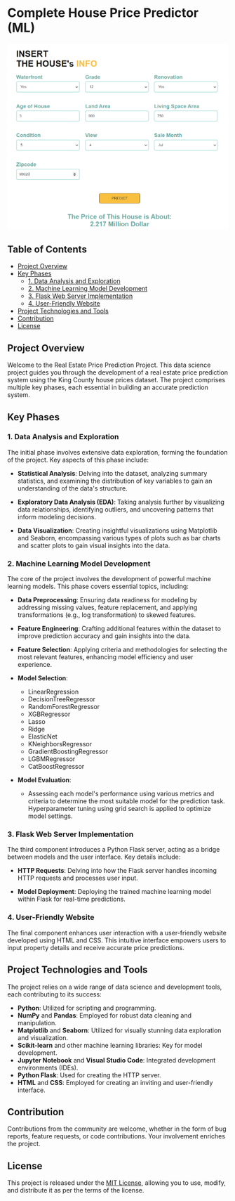 # Complete House Price Predictor (ML)

![Project Logo or Screenshot](pic.png)

## Table of Contents
- [Project Overview](#project-overview)
- [Key Phases](#key-phases)
  - [1. Data Analysis and Exploration](#1-data-analysis-and-exploration)
  - [2. Machine Learning Model Development](#2-machine-learning-model-development)
  - [3. Flask Web Server Implementation](#3-flask-web-server-implementation)
  - [4. User-Friendly Website](#4-user-friendly-website)
- [Project Technologies and Tools](#project-technologies-and-tools)
- [Contribution](#contribution)
- [License](#license)

## Project Overview

Welcome to the Real Estate Price Prediction Project. This data science project guides you through the development of a real estate price prediction system using the King County house prices dataset. The project comprises multiple key phases, each essential in building an accurate prediction system.

## Key Phases

### 1. Data Analysis and Exploration

The initial phase involves extensive data exploration, forming the foundation of the project. Key aspects of this phase include:

- **Statistical Analysis**: Delving into the dataset, analyzing summary statistics, and examining the distribution of key variables to gain an understanding of the data's structure.

- **Exploratory Data Analysis (EDA)**: Taking analysis further by visualizing data relationships, identifying outliers, and uncovering patterns that inform modeling decisions.

- **Data Visualization**: Creating insightful visualizations using Matplotlib and Seaborn, encompassing various types of plots such as bar charts and scatter plots to gain visual insights into the data.

### 2. Machine Learning Model Development

The core of the project involves the development of powerful machine learning models. This phase covers essential topics, including:

- **Data Preprocessing**: Ensuring data readiness for modeling by addressing missing values, feature replacement, and applying transformations (e.g., log transformation) to skewed features.

- **Feature Engineering**: Crafting additional features within the dataset to improve prediction accuracy and gain insights into the data.

- **Feature Selection**: Applying criteria and methodologies for selecting the most relevant features, enhancing model efficiency and user experience.

- **Model Selection**:
  - LinearRegression
  - DecisionTreeRegressor
  - RandomForestRegressor
  - XGBRegressor
  - Lasso
  - Ridge
  - ElasticNet
  - KNeighborsRegressor
  - GradientBoostingRegressor
  - LGBMRegressor
  - CatBoostRegressor

- **Model Evaluation**:
  - Assessing each model's performance using various metrics and criteria to determine the most suitable model for the prediction task. Hyperparameter tuning using grid search is applied to optimize model settings.


### 3. Flask Web Server Implementation

The third component introduces a Python Flask server, acting as a bridge between models and the user interface. Key details include:

- **HTTP Requests**: Delving into how the Flask server handles incoming HTTP requests and processes user input.

- **Model Deployment**: Deploying the trained machine learning model within Flask for real-time predictions.

### 4. User-Friendly Website

The final component enhances user interaction with a user-friendly website developed using HTML and CSS. This intuitive interface empowers users to input property details and receive accurate price predictions.

## Project Technologies and Tools

The project relies on a wide range of data science and development tools, each contributing to its success:

- **Python**: Utilized for scripting and programming.
- **NumPy** and **Pandas**: Employed for robust data cleaning and manipulation.
- **Matplotlib** and **Seaborn**: Utilized for visually stunning data exploration and visualization.
- **Scikit-learn** and other machine learning libraries: Key for model development.
- **Jupyter Notebook** and **Visual Studio Code**: Integrated development environments (IDEs).
- **Python Flask**: Used for creating the HTTP server.
- **HTML** and **CSS**: Employed for creating an inviting and user-friendly interface.

## Contribution

Contributions from the community are welcome, whether in the form of bug reports, feature requests, or code contributions. Your involvement enriches the project.

## License

This project is released under the [MIT License](LICENSE), allowing you to use, modify, and distribute it as per the terms of the license.
